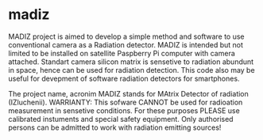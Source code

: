# madiz
MADIZ project is aimed to develop a simple method and software to use conventional camera as a Radiation detector. MADIZ is intended but not limited to be installed on satellite Paspberry Pi computer with camera attached. Standart camera silicon matrix is sensetive to radiation abundunt in space, hence can be used for radiation detection. This code also may be useful for devepment of software radiation detectors for smartphones.

The project name, acronim MADIZ stands for MAtrix Detector of radiation (IZluchenii).
WARRIANTY: This sofware CANNOT be used for radioation measurement in sensetive conditions. For these purposes PLEASE use calibrated instuments and special safety equipment. Only authorised persons can be admitted to work with radiation emitting sources!

